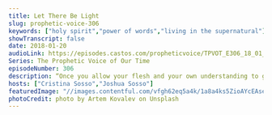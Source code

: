 ```yaml
---
title: Let There Be Light
slug: prophetic-voice-306
keywords: ["holy spirit","power of words","living in the supernatural"]
showTranscript: false
date: 2018-01-20
audioLink: https://episodes.castos.com/propheticvoice/TPVOT_E306_18_01_20-21_Let_There_Be_Light.mp3
Series: The Prophetic Voice of Our Time
episodeNumber: 306
description: “Once you allow your flesh and your own understanding to go back, you’re going back to the same challenges as before, but if you push through [by His Spirit] there is always something supernatural that will follow you.”
hosts: ["Cristina Sosso","Joshua Sosso"]
featuredImage: "//images.contentful.com/vfgh62eq5a4k/1a8a4ks5ZioAYcEAse0aya/20bf54a5edad47c5d7f2ac064112d543/artem-kovalev-352626-unsplash.jpg"
photoCredit: photo by Artem Kovalev on Unsplash
---
```

